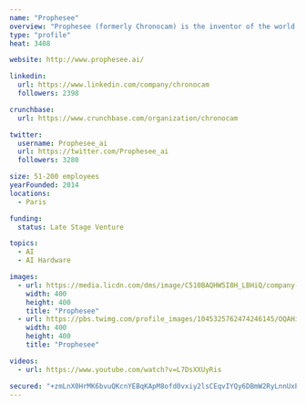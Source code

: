 ```yaml
---
name: "Prophesee"
overview: "Prophesee (formerly Chronocam) is the inventor of the world’s most advanced neuromorphic vision systems"
type: "profile"
heat: 3408

website: http://www.prophesee.ai/

linkedin:
  url: https://www.linkedin.com/company/chronocam
  followers: 2398

crunchbase:
  url: https://www.crunchbase.com/organization/chronocam

twitter:
  username: Prophesee_ai
  url: https://twitter.com/Prophesee_ai
  followers: 3280

size: 51-200 employees
yearFounded: 2014
locations:
  - Paris

funding:
  status: Late Stage Venture

topics:
  - AI
  - AI Hardware

images:
  - url: https://media.licdn.com/dms/image/C510BAQHW5I8H_LBHiQ/company-logo_400_400/0?e=1582761600&v=beta&t=e_PB-owrFj7knRMI9YkDI2TbBY8CjuK3DmIHQP4dK0A
    width: 400
    height: 400
    title: "Prophesee"
  - url: https://pbs.twimg.com/profile_images/1045325762474246145/OQAHimUf_400x400.jpg
    width: 400
    height: 400
    title: "Prophesee"

videos:
  - url: https://www.youtube.com/watch?v=L7DsXXUyRis

secured: "+zmLnX0HrMK6bvuQKcnYEBqKApM8ofd0vxiy2lsCEqvIYQy6DBmW2RyLnnUxPmoDLyW9G5k+e+sbsaax7X73SJWBKEnPdCqJMKSJgmges/F2oRDxKNYY+0dXbdjTsqJPwThKP+zTgHj717WpXyfV2xlzSujCZcT2+d7DKlab+gnIZVwGHyJNjPnkCWY5Pf2CFdRAAtoxkaVTWmUpeXCO6El7xUDDom2b/RX9vdYNCTmNAVZQCyIPEKD3/f3Bn5RnoOyUiole5do26zRUOvmhOg==;Zv+gZVTi+q7E0YzPRYISsg=="
---
```


